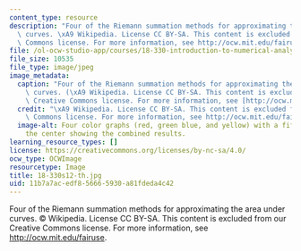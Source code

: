 ```yaml
---
content_type: resource
description: "Four of the Riemann summation methods for approximating the area under\
  \ curves. \xA9 Wikipedia. License CC BY-SA. This content is excluded from our Creative\
  \ Commons license. For more information, see http://ocw.mit.edu/fairuse."
file: /ol-ocw-studio-app/courses/18-330-introduction-to-numerical-analysis-spring-2012/11b7a7acedf856665930a81fdeda4c42_18-330s12-th.jpg
file_size: 10535
file_type: image/jpeg
image_metadata:
  caption: "Four of the Riemann summation methods for approximating the area under\
    \ curves. (\xA9 Wikipedia. License CC BY-SA. This content is excluded from our\
    \ Creative Commons license. For more information, see [http://ocw.mit.edu/fairuse](/fairuse).)"
  credit: "\xA9 Wikipedia. License CC BY-SA. This content is excluded from our Creative\
    \ Commons license. For more information, see http://ocw.mit.edu/fairuse."
  image-alt: Four color graphs (red, green blue, and yellow) with a fifth graph in
    the center showing the combined results.
learning_resource_types: []
license: https://creativecommons.org/licenses/by-nc-sa/4.0/
ocw_type: OCWImage
resourcetype: Image
title: 18-330s12-th.jpg
uid: 11b7a7ac-edf8-5666-5930-a81fdeda4c42
---
```

Four of the Riemann summation methods for approximating the area under curves. © Wikipedia. License CC BY-SA. This content is excluded from our Creative Commons license. For more information, see http://ocw.mit.edu/fairuse.